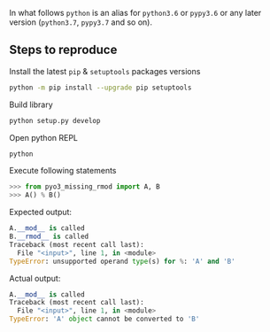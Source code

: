 In what follows `python` is an alias for `python3.6` or `pypy3.6`
or any later version (`python3.7`, `pypy3.7` and so on).

Steps to reproduce
------------------
Install the latest `pip` & `setuptools` packages versions
```bash
python -m pip install --upgrade pip setuptools
```
Build library
```bash
python setup.py develop
```
Open python REPL
```bash
python
```
Execute following statements
```python
>>> from pyo3_missing_rmod import A, B
>>> A() % B()
```
Expected output:
```python
A.__mod__ is called
B.__rmod__ is called
Traceback (most recent call last):
  File "<input>", line 1, in <module>
TypeError: unsupported operand type(s) for %: 'A' and 'B'
```
Actual output:
```python
A.__mod__ is called
Traceback (most recent call last):
  File "<input>", line 1, in <module>
TypeError: 'A' object cannot be converted to 'B'
```
